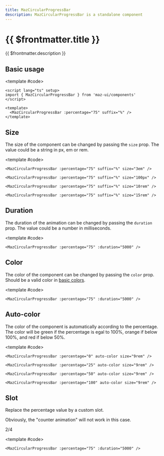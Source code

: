 ```yaml
---
title: MazCircularProgressBar
description: MazCircularProgressBar is a standalone component
---
```


# {{ $frontmatter.title }}

{{ $frontmatter.description }}

<!--@include: ./../.vitepress/mixins/getting-started.md-->

## Basic usage

<ComponentDemo>
  <MazCircularProgressBar :percentage="75" suffix="%" />

<template #code>

```vue
<script lang="ts" setup>
import { MazCircularProgressBar } from 'maz-ui/components'
</script>

<template>
  <MazCircularProgressBar :percentage="75" suffix="%" />
</template>
```

  </template>
</ComponentDemo>

## Size

The size of the component can be changed by passing the `size` prop. The value could be a string in px, em or rem.

<ComponentDemo>
  <div class="maz-flex maz-gap-3 maz-flex-wrap maz-items-center">
    <MazCircularProgressBar :percentage="75" suffix="%" size="3em" />
    <MazCircularProgressBar :percentage="75" suffix="%" size="100px" />
    <MazCircularProgressBar :percentage="75" suffix="%" size="10rem" />
    <MazCircularProgressBar :percentage="75" suffix="%" size="15rem" />
  </div>

<template #code>

```vue
<MazCircularProgressBar :percentage="75" suffix="%" size="3em" />

<MazCircularProgressBar :percentage="75" suffix="%" size="100px" />

<MazCircularProgressBar :percentage="75" suffix="%" size="10rem" />

<MazCircularProgressBar :percentage="75" suffix="%" size="15rem" />
```

  </template>
</ComponentDemo>

## Duration

The duration of the animation can be changed by passing the `duration` prop. The value could be a number in milliseconds.

<ComponentDemo>
  <MazCircularProgressBar :percentage="75" :duration="5000" />

<template #code>

```vue
<MazCircularProgressBar :percentage="75" :duration="5000" />
```

  </template>
</ComponentDemo>

## Color

The color of the component can be changed by passing the `color` prop. Should be a valid color in [basic colors](./../guide/colors.md).

<ComponentDemo>
  <div class="maz-flex maz-gap-3 maz-flex-wrap maz-items-center">
    <MazCircularProgressBar :percentage="75" color="primary" />
    <MazCircularProgressBar :percentage="75" color="secondary" />
    <MazCircularProgressBar :percentage="75" color="info" />
    <MazCircularProgressBar :percentage="75" color="success" />
    <MazCircularProgressBar :percentage="75" color="warning" />
    <MazCircularProgressBar :percentage="75" color="destructive" />
  </div>

<template #code>

```vue
<MazCircularProgressBar :percentage="75" :duration="5000" />
```

  </template>
</ComponentDemo>

## Auto-color

The color of the component is automatically according to the percentage. The color will be green if the percentage is egal to 100%, orange if below 100%, and red if below 50%.

<ComponentDemo>
  <div class="maz-flex maz-gap-3 maz-flex-wrap maz-items-center">
    <MazCircularProgressBar :percentage="0" auto-color size="9rem" />
    <MazCircularProgressBar :percentage="25" auto-color size="9rem" />
    <MazCircularProgressBar :percentage="50" auto-color size="9rem" />
    <MazCircularProgressBar :percentage="100" auto-color size="9rem" />
  </div>

<template #code>

```vue
<MazCircularProgressBar :percentage="0" auto-color size="9rem" />

<MazCircularProgressBar :percentage="25" auto-color size="9rem" />

<MazCircularProgressBar :percentage="50" auto-color size="9rem" />

<MazCircularProgressBar :percentage="100" auto-color size="9rem" />
```

  </template>
</ComponentDemo>

## Slot

Replace the percentage value by a custom slot.

Obviously, the "counter animation" will not work in this case.

<ComponentDemo>
  <div class="maz-flex maz-gap-3 maz-flex-wrap maz-items-center">
    <MazCircularProgressBar :percentage="50">
      2/4
    </MazCircularProgressBar>
  </div>

<template #code>

```vue
<MazCircularProgressBar :percentage="75" :duration="5000" />
```

  </template>
</ComponentDemo>

<!--@include: ./../.vitepress/generated-docs/maz-circular-progress-bar.doc.md-->
